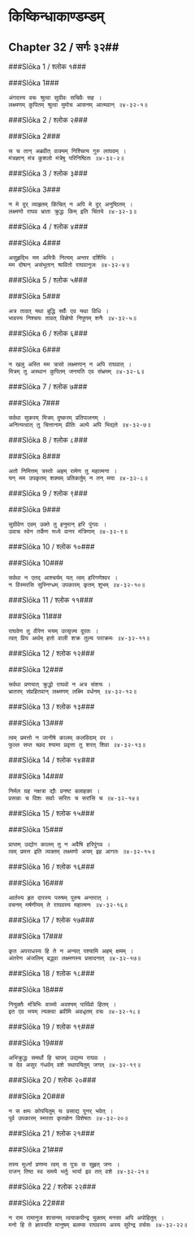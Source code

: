 किष्किन्धाकाण्डम्डम्
===============================


## Chapter 32  / सर्गः ३२##


###Slōka 1 / श्लोक १###


###Slōka 1###


    अंगदस्य वचः श्रुत्वा सुग्रीवः सचिवैः सह ।
    लक्ष्मणम् कुपितम् श्रुत्वा मुमोच आसनम् आत्मवान् ॥४-३२-१॥


###Slōka 2 / श्लोक २###


###Slōka 2###


    स च तान् अब्रवीत् वाक्यम् निश्चित्य गुरु लाघवम् ।
    मंत्रज्ञान् मंत्र कुशलो मंत्रेषु परिनिष्ठितः ॥४-३२-२॥


###Slōka 3 / श्लोक ३###


###Slōka 3###


    न मे दुर् व्याहृतम् किंचित् न अपि मे दुर् अनुष्ठितम् ।
    लक्ष्मणो राघव भ्राता क्रुद्धः किम् इति चिंतये ॥४-३२-३॥


###Slōka 4 / श्लोक ४###


###Slōka 4###


    असुहृद्भिः मम अमित्रैः नित्यम् अन्तर दर्शिभिः ।
    मम दोषान् असंभूतान् श्रावितो राघवानुजः ॥४-३२-४॥


###Slōka 5 / श्लोक ५###


###Slōka 5###


    अत्र तावत् यथा बुद्धि सर्वैः एव यथा विधि ।
    भावस्य निश्चयः तावत् विज्ञेयो निपुणम् शनैः ॥४-३२-५॥


###Slōka 6 / श्लोक ६###


###Slōka 6###


    न खलु अस्ति मम त्रासो लक्ष्मणान् न अपि राघवात् ।
    मित्रम् तु अस्थान कुपितम् जनयति एव संभ्रमम् ॥४-३२-६॥


###Slōka 7 / श्लोक ७###


###Slōka 7###


    सर्वथा सुकरम् मित्रम् दुष्करम् प्रतिपालनम् ।
    अनित्यत्वात् तु चित्तानाम् प्रीतिः अल्पे अपि भिद्यते ॥४-३२-७॥


###Slōka 8 / श्लोक ८###


###Slōka 8###


    अतो निमित्तम् त्रस्तो अहम् रामेण तु महात्मना ।
    यन् मम उपकृतम् शक्यम् प्रतिकर्तुम् न तन् मया ॥४-३२-८॥


###Slōka 9 / श्लोक ९###


###Slōka 9###


    सुग्रीवेण एवम् उक्ते तु हनुमान् हरि पुंगवः ।
    उवाच स्वेन तर्केण मध्ये वानर मंत्रिणाम् ॥४-३२-९॥


###Slōka 10 / श्लोक १०###


###Slōka 10###


    सर्वथा न एतद् आश्चर्यम् यत् त्वम् हरिगणेश्वर ।
    न विस्मरसि सुस्निग्धम् उपकारम् कृतम् शुभम् ॥४-३२-१०॥


###Slōka 11 / श्लोक ११###


###Slōka 11###


    राघवेण तु वीरेण भयम् उत्सृज्य दूरतः ।
    त्वत् प्रिय अर्थम् हतो वाली शक्र तुल्य पराक्रमः ॥४-३२-११॥


###Slōka 12 / श्लोक १२###


###Slōka 12###


    सर्वथा प्रणयात् क्रुद्धो राघवो न अत्र संशयः ।
    भ्रातरम् संप्रहितवान् लक्ष्मणम् लक्ष्मि वर्धनम् ॥४-३२-१२॥


###Slōka 13 / श्लोक १३###


###Slōka 13###


    त्वम् प्रमत्तो न जानीषे कालम् कलविदाम् वर ।
    फुल्ल सप्त च्छद श्यामा प्रवृत्ता तु शरत् शिवा ॥४-३२-१३॥


###Slōka 14 / श्लोक १४###


###Slōka 14###


    निर्मल ग्रह नक्षत्रा द्यौः प्रनष्ट बलाहका ।
    प्रसन्नाः च दिशः सर्वाः सरितः च सरांसि च ॥४-३२-१४॥


###Slōka 15 / श्लोक १५###


###Slōka 15###


    प्राप्तम् उद्योग कालम् तु न अवैषि हरिपुंगव ।
    त्वम् प्रमत्त इति व्यक्तम् लक्ष्मणो अयम् इह आगतः ॥४-३२-१५॥


###Slōka 16 / श्लोक १६###


###Slōka 16###


    आर्तस्य हृत दारस्य परुषम् पुरुष अन्तरात् ।
    वचनम् मर्षणीयम् ते राघवस्य महात्मनः ॥४-३२-१६॥


###Slōka 17 / श्लोक १७###


###Slōka 17###


    कृत अपराधस्य हि ते न अन्यत् पश्यामि अहम् क्षमम् ।
    अंतरेण अंजलिम् बद्ध्वा लक्ष्मणस्य प्रसादनात् ॥४-३२-१७॥


###Slōka 18 / श्लोक १८###


###Slōka 18###


    नियुक्तैः मंत्रिभिः वाच्यो अवश्यम् पार्थिवो हितम् ।
    इत एव भयम् त्यक्त्वा ब्रवीमि अवधृतम् वचः ॥४-३२-१८॥


###Slōka 19 / श्लोक १९###


###Slōka 19###


    अभिक्रुद्धः समर्थो हि चापम् उद्यम्य राघवः ।
    स देव असुर गंधर्वम् वशे स्थापयितुम् जगत् ॥४-३२-१९॥


###Slōka 20 / श्लोक २०###


###Slōka 20###


    न स क्षमः कोपयितुम् यः प्रसाद्य पुनर् भवेत् ।
    पूर्व उपकारम् स्मरता कृतज्ञेन विशेषतः ॥४-३२-२०॥


###Slōka 21 / श्लोक २१###


###Slōka 21###


    तस्य मूर्ध्ना प्रणम्य त्वम् स पुत्रः स सुहृत् जनः ।
    राजन् तिष्ठ स्व समये भर्तुः भार्या इव तत् वशे ॥४-३२-२१॥


###Slōka 22 / श्लोक २२###


###Slōka 22###


    न राम रामानुज शासनम् त्वयाकपीन्द्र युक्तम् मनसा अपि अपोहितुम् ।
    मनो हि ते ज्ञास्यति मानुषम् बलम्स राघवस्य अस्य सुरेन्द्र वर्चसः ॥४-३२-२२॥


